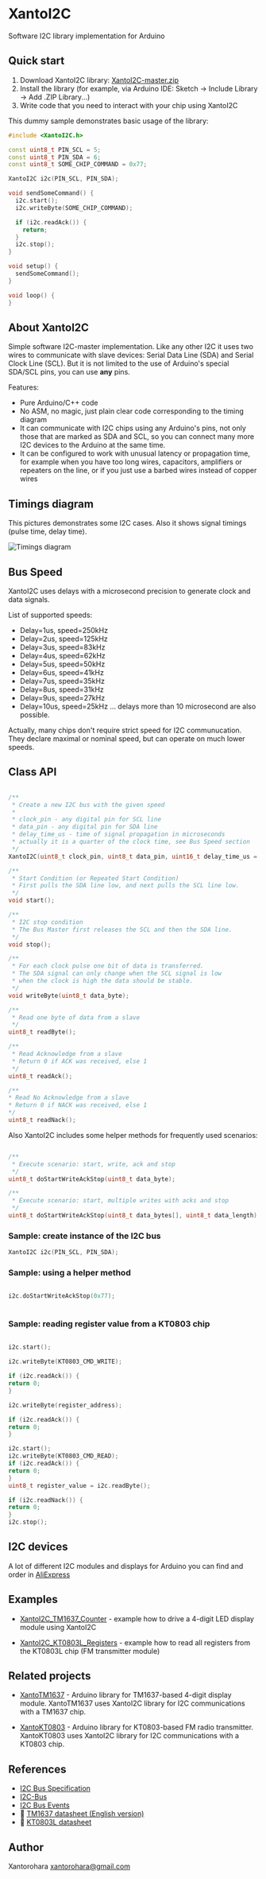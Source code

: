 # XantoI2C 
Software I2C library implementation for Arduino


## Quick start
1. Download XantoI2C library: [XantoI2C-master.zip](https://github.com/xantorohara/XantoI2C/archive/master.zip)
2. Install the library (for example, via Arduino IDE: Sketch -> Include Library -> Add .ZIP Library...)
3. Write code that you need to interact with your chip using XantoI2C

This dummy sample demonstrates basic usage of the library:

```cpp
#include <XantoI2C.h>

const uint8_t PIN_SCL = 5;
const uint8_t PIN_SDA = 6;
const uint8_t SOME_CHIP_COMMAND = 0x77;

XantoI2C i2c(PIN_SCL, PIN_SDA);

void sendSomeCommand() {
  i2c.start();
  i2c.writeByte(SOME_CHIP_COMMAND);

  if (i2c.readAck()) {
    return;
  }
  i2c.stop();
}

void setup() {
  sendSomeCommand();
}

void loop() {
}
```


## About XantoI2C
Simple software I2C-master implementation.
Like any other I2C it uses two wires to communicate with slave devices:
Serial Data Line (SDA) and Serial Clock Line (SCL). 
But it is not limited to the use of Arduino's special SDA/SCL pins, you can use **any** pins.

Features:
* Pure Arduino/C++ code
* No ASM, no magic, just plain clear code corresponding to the timing diagram
* It can communicate with I2C chips using any Arduino's pins, not only those that are marked as SDA and SCL,
so you can connect many more I2C devices to the Arduino at the same time.
* It can be configured to work with unusual latency or propagation time,
for example when you have too long wires, capacitors, amplifiers or repeaters on the line,
or if you just use a barbed wires instead of copper wires


## Timings diagram
This pictures demonstrates some I2C cases. Also it shows signal timings (pulse time, delay time). 
 
![Timings diagram](https://github.com/xantorohara/XantoI2C/raw/master/extras/XantoI2C-timings.png?raw=true)


## Bus Speed
XantoI2C uses delays with a microsecond precision to generate clock and data signals.

List of supported speeds:

* Delay=1us, speed=250kHz
* Delay=2us, speed=125kHz
* Delay=3us, speed=83kHz
* Delay=4us, speed=62kHz
* Delay=5us, speed=50kHz
* Delay=6us, speed=41kHz
* Delay=7us, speed=35kHz
* Delay=8us, speed=31kHz
* Delay=9us, speed=27kHz
* Delay=10us, speed=25kHz
... delays more than 10 microsecond are also possible.

Actually, many chips don't require strict speed for I2C communucation.
They declare maximal or nominal speed, but can operate on much lower speeds.

## Class API
```cpp

/**
 * Create a new I2C bus with the given speed
 *
 * clock_pin - any digital pin for SCL line
 * data_pin - any digital pin for SDA line
 * delay_time_us - time of signal propagation in microseconds
 * actually it is a quarter of the clock time, see Bus Speed section
 */
XantoI2C(uint8_t clock_pin, uint8_t data_pin, uint16_t delay_time_us = 2);

/**
 * Start Condition (or Repeated Start Condition)
 * First pulls the SDA line low, and next pulls the SCL line low.
 */
void start();

/**
 * I2C stop condition
 * The Bus Master first releases the SCL and then the SDA line.
 */
void stop();

/**
 * For each clock pulse one bit of data is transferred.
 * The SDA signal can only change when the SCL signal is low
 * when the clock is high the data should be stable.
 */
void writeByte(uint8_t data_byte);

/**
 * Read one byte of data from a slave
 */
uint8_t readByte();

/**
 * Read Acknowledge from a slave
 * Return 0 if ACK was received, else 1
 */
uint8_t readAck();

/**
* Read No Acknowledge from a slave
* Return 0 if NACK was received, else 1
*/
uint8_t readNack();

```

Also XantoI2C includes some helper methods for frequently used scenarios:
```cpp

/**
 * Execute scenario: start, write, ack and stop
 */
uint8_t doStartWriteAckStop(uint8_t data_byte);

/**
 * Execute scenario: start, multiple writes with acks and stop
 */
uint8_t doStartWriteAckStop(uint8_t data_bytes[], uint8_t data_length);

```


### Sample: create instance of the I2C bus
```cpp
XantoI2C i2c(PIN_SCL, PIN_SDA);

```
### Sample: using a helper method
```cpp

i2c.doStartWriteAckStop(0x77);
  
```


### Sample: reading register value from a KT0803 chip
```cpp

i2c.start();

i2c.writeByte(KT0803_CMD_WRITE);

if (i2c.readAck()) {
return 0;
}

i2c.writeByte(register_address);

if (i2c.readAck()) {
return 0;
}

i2c.start();
i2c.writeByte(KT0803_CMD_READ);
if (i2c.readAck()) {
return 0;
}
uint8_t register_value = i2c.readByte();

if (i2c.readNack()) {
return 0;
}
i2c.stop();

```
## I2C devices
A lot of different I2C modules and displays for Arduino you can find and order in 
[AliExpress](http://s.click.aliexpress.com/e/RZzf23vz3)

## Examples
* [XantoI2C_TM1637_Counter](https://github.com/xantorohara/XantoI2C/tree/master/examples/XantoI2C_TM1637_Counter) -
example how to drive a 4-digit LED display module using XantoI2C

* [XantoI2C_KT0803L_Registers](https://github.com/xantorohara/XantoI2C/tree/master/examples/XantoI2C_KT0803L_Registers) -
example how to read all registers from the KT0803L chip (FM transmitter module)


## Related projects
* [XantoTM1637](https://github.com/xantorohara/XantoTM1637) - 
Arduino library for TM1637-based 4-digit display module.
XantoTM1637 uses XantoI2C library for I2C communications with a TM1637 chip.

* [XantoKT0803](https://github.com/xantorohara/XantoKT0803) - 
Arduino library for KT0803-based FM radio transmitter.
XantoKT0803 uses XantoI2C library for I2C communications with a KT0803 chip.

  
## References
* [I2C Bus Specification](http://i2c.info/i2c-bus-specification)
* [I2C-Bus](http://www.i2c-bus.org)
* [I2C Bus Events](http://www.esacademy.com/en/library/technical-articles-and-documents/miscellaneous/i2c-bus/i2c-bus-events)
* :blue_book: [TM1637 datasheet (English version)](http://xantorohara.github.io/datasheets/TM1637_V2.4_EN.pdf)
* :blue_book: [KT0803L datasheet](http://xantorohara.github.io/datasheets/KT0803L.pdf)


## Author
Xantorohara <xantorohara@gmail.com>
